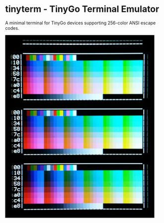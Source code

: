 tinyterm - TinyGo Terminal Emulator
=============

A minimal terminal for TinyGo devices supporting 256-color ANSI escape codes.

![examples/colors/main.go running on PyPortal](/examples/colors/pyportal_256color.png?raw=true)


